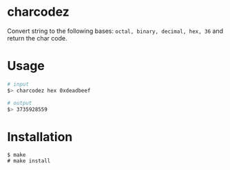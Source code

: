 # charcodez
Convert string to the following bases: `octal, binary, decimal, hex, 36` and return the char code.

# Usage

```bash
# input
$> charcodez hex 0xdeadbeef

# output
$> 3735928559
```

# Installation

```make
$ make
# make install
```
